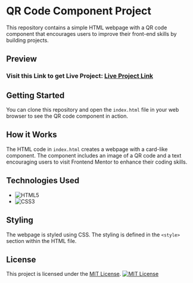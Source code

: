 # QR Code Component Project

This repository contains a simple HTML webpage with a QR code component that encourages users to improve their front-end skills by building projects.

## Preview
### Visit this Link to get Live Project: [Live Project Link](https://narendrakoya999.github.io/QR-Code-Component/)

## Getting Started

You can clone this repository and open the `index.html` file in your web browser to see the QR code component in action.

## How it Works

The HTML code in `index.html` creates a webpage with a card-like component. The component includes an image of a QR code and a text encouraging users to visit Frontend Mentor to enhance their coding skills.

## Technologies Used

- ![HTML5](https://img.shields.io/badge/HTML5-%23E34F26?logo=html5&logoColor=white)
- ![CSS3](https://img.shields.io/badge/CSS3-%231572B6?logo=css3&logoColor=white)

## Styling

The webpage is styled using CSS. The styling is defined in the `<style>` section within the HTML file.

## License

This project is licensed under the [MIT License](https://opensource.org/licenses/MIT).
[![MIT License](https://img.shields.io/badge/License-MIT-blue.svg)](https://opensource.org/licenses/MIT)

